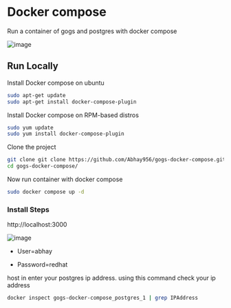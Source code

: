 
# Docker compose 

Run a container of gogs and postgres with docker compose

![image](https://github.com/Abhay956/gogs-docker-compose/assets/132220412/dbab0123-6552-4046-98ac-299bb6b0dcbb)


## Run Locally


Install Docker compose on ubuntu

```bash
sudo apt-get update
sudo apt-get install docker-compose-plugin
```

Install Docker compose on RPM-based distros

```bash
sudo yum update
sudo yum install docker-compose-plugin
```

Clone the project

```bash
git clone git clone https://github.com/Abhay956/gogs-docker-compose.git
cd gogs-docker-compose/
```

Now run container with docker compose

```bash
sudo docker compose up -d  
```


### Install Steps

http://localhost:3000

![image](https://github.com/Abhay956/gogs-docker-compose/assets/132220412/f73ff266-1ac7-4103-acdd-bd550afa474d)

- User=abhay

- Password=redhat

host in enter your postgres ip address. using this command check your ip address

```bash
docker inspect gogs-docker-compose_postgres_1 | grep IPAddress
```

